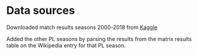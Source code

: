 # Data sources

Downloaded match results seasons 2000-2018 from [Kaggle](https://www.kaggle.com/datasets/saife245/english-premier-league/metadata?resource=download)

Added the other PL seasons by parsing the results from the matrix results table on the Wikipedia entry for
that PL season.

